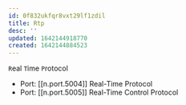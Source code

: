 ```yaml
---
id: 0f832ukfqr8vxt29lf1zdil
title: Rtp
desc: ''
updated: 1642144918770
created: 1642144884523
---
```



`R`eal `T`ime `P`rotocol

- Port: [[n.port.5004]] Real-Time Protocol
- Port: [[n.port.5005]] Real-Time Control Protocol
